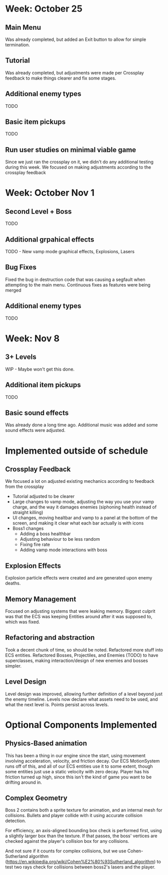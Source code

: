 # Week: October 25

## Main Menu
Was already completed, but added an Exit button to allow for simple termination.

## Tutorial
Was already completed, but adjustments were made per Crossplay feedback to make things clearer and fix some stages.

## Additional enemy types
TODO

## Basic item pickups
TODO

## Run user studies on minimal viable game
Since we just ran the crossplay on it, we didn't do any additional testing during this week. We focused on making adjustments according to the crossplay feedback


# Week: October Nov 1

## Second Level + Boss
TODO

## Additional grpahical effects
TODO - New vamp mode graphical effects, Explosions, Lasers

## Bug Fixes
Fixed the bug in destruction code that was causing a segfault when attempting to the main menu. Continuous fixes as features were being merged

## Additional enemy types
TODO

# Week: Nov 8

## 3+ Levels
WIP - Maybe won't get this done. 

## Additional item pickups
TODO

## Basic sound effects
Was already done a long time ago. Additional music was added and some sound effects were adjusted.


# Implemented outside of schedule

## Crossplay Feedback

We focused a lot on adjusted existing mechanics according to feedback from the crossplay

- Tutorial adjusted to be clearer
- Large changes to vamp mode, adjusting the way you use your vamp charge, and the way it damages enemies (siphoning health instead of straight killing)
- UI changes, moving healtbar and vamp to a panel at the bottom of the screen, and making it clear what each bar actually is with icons
- Boss1 changes
    - Adding a boss healthbar
    - Adjusting behaviour to be less random
    - Fixing fire rate
    - Adding vamp mode interactions with boss

## Explosion Effects
Explosion particle effects were created and are generated upon enemy deaths.

## Memory Management
Focused on adjusting systems that were leaking memory. 
Biggest culprit was that the ECS was keeping Entities around after it was supposed to, which was fixed.

## Refactoring and abstraction
Took a decent chunk of time, so should be noted. 
Refactored more stuff into ECS entities. 
Refactored Bosses, Projectiles, and Enemies (TODO) to have superclasses, making interaction/design of new enemies and bosses simpler.

## Level Design
Level design was improved, allowing further definition of a level beyond just the enemy timeline. 
Levels now declare what assets need to be used, and what the next level is. Points persist across levels.


# Optional Components Implemented

## Physics-Based animation
This has been a thing in our engine since the start, using movement involving 
acceleration, velocity, and friction decay.
Our ECS MotionSystem runs off of this, and all of our ECS entities use it to some extent, 
though some entities just use a static velocity with zero decay. 
Player has his friction turned up high, since this isn't the kind of game you want to be drifting around in.


## Complex Geometry
Boss 2 contains both a sprite texture for animation, and an internal mesh for collisions.
Bullets and player collide with it using accurate collision detection. 

For efficiency, an axis-aligned bounding box check is performed first, using a slightly larger box than the texture.
If that passes, the boss' vertices are checked against the player's collision box for any collisions.

And not sure if it counts for complex collisions, but we use Cohen-Sutherland algorithm (https://en.wikipedia.org/wiki/Cohen%E2%80%93Sutherland_algorithm)
to test two rays check for collisions between boss2's lasers and the player.